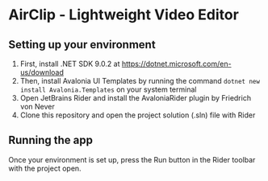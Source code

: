 # AirClip - Lightweight Video Editor

## Setting up your environment
1. First, install .NET SDK 9.0.2 at https://dotnet.microsoft.com/en-us/download
2. Then, install Avalonia UI Templates by running the command `dotnet new install Avalonia.Templates` on your system terminal
3. Open JetBrains Rider and install the AvaloniaRider plugin by Friedrich von Never
4. Clone this repository and open the project solution (.sln) file with Rider

## Running the app
Once your environment is set up, press the Run button in the Rider toolbar with the project open.
